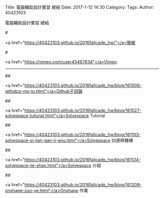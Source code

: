Title: 電腦輔助設計實習 總結
Date: 2017-1-12 14:30
Category: 
Tags: 
Author: 40423103

電腦輔助設計實習 總結

<!-- PELICAN_END_SUMMARY -->

#<p><a href="https://40423103.github.io/2016fallcadp_hw/"</a>簡報</p>

#<p><a href="https://vimeo.com/user45467634"</a>Vimeo</p>


-----------------------------------------------------------------------------------------------------


##<p><a href="https://40423103.github.io/2016fallcadp_hw/blog/161006-githubzi-mu-lu.html"</a>Github子目錄 </p>



##<p><a href="https://40423103.github.io/2016fallcadp_hw/blog/161027-solvespace-tutorial.html"</a>Solvespace Tutorial </p>



##<p><a href="https://40423103.github.io/2016fallcadp_hw/blog/161103-solvespace-si-lian-gan-ji-gou.html"</a>Solvespace 四連桿機構 </p>



##<p><a href="https://40423103.github.io/2016fallcadp_hw/blog/161124-solvespace-jie-shao.html"</a>Solvespace 介紹 </p>



##<p><a href="https://40423103.github.io/2016fallcadp_hw/blog/161208-onshape-zuo-ye.html"</a>Onshape 作業 </p>
















